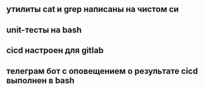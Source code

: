 ## утилиты cat и grep написаны на чистом си
## unit-тесты на bash
## cicd настроен для gitlab
## телеграм бот с оповещением о результате cicd выполнен в bash
